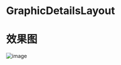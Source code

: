 # GraphicDetailsLayout

# 效果图

 ![image](https://github.com/chenpengfei88/GraphicDetailsLayout/blob/master/app/src/main/res/drawable/tx.gif)
